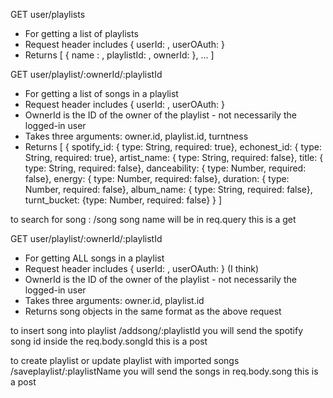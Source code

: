 

GET user/playlists
* For getting a list of playlists
* Request header includes { userId: <str>, userOAuth: <str> }
* Returns [ { name : <str>, playlistId: <str>, ownerId: <str>}, ... ]

GET user/playlist/:ownerId/:playlistId
* For getting a list of songs in a playlist
* Request header includes { userId: <str>, userOAuth: <str> }
* OwnerId is the ID of the owner of the playlist - not necessarily the logged-in user
* Takes three arguments: owner.id, playlist.id, turntness
* Returns [
  {
    spotify_id: { type: String, required: true},
    echonest_id: { type: String, required: true},
    artist_name: { type: String, required: false},
    title: { type: String, required: false},
    danceability: { type: Number, required: false},
    energy: { type: Number, required: false},
    duration: { type: Number, required: false},
    album_name: { type: String, required: false},
    turnt_bucket: {type: Number, required: false}
  }
]

to search for song : /song
song name will be in req.query
this is a get

GET user/playlist/:ownerId/:playlistId
* For getting ALL songs in a playlist
* Request header includes { userId: <str>, userOAuth: <str> } (I think)
* OwnerId is the ID of the owner of the playlist - not necessarily the logged-in user
* Takes three arguments: owner.id, playlist.id
* Returns song objects in the same format as the above request


to insert song into playlist
/addsong/:playlistId
you will send the spotify song id inside the req.body.songId
this is a post


to create playlist or update playlist with imported songs
/saveplaylist/:playlistName
you will send the songs in req.body.song
this is a post
